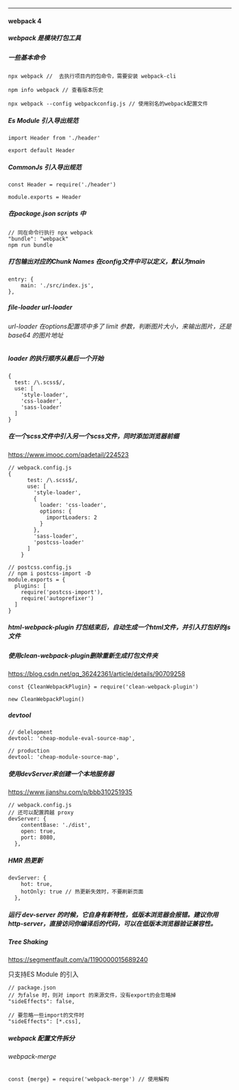------

#### webpack 4



##### webpack 是模块打包工具

##### 

##### 一些基本命令

```
npx webpack //  去执行项目内的包命令，需要安装 webpack-cli

npm info webpack // 查看版本历史

npx webpack --config webpackconfig.js // 使用别名的webpack配置文件
```



##### Es Module 引入导出规范

```
import Header from './header'

export default Header
```



##### CommonJs 引入导出规范

```
const Header = require('./header')

module.exports = Header
```



##### 在package.json  scripts 中

```
// 同在命令行执行 npx webpack
"bundle": "webpack"
npm run bundle
```



##### 打包输出对应的Chunk Names 在config文件中可以定义，默认为main

```
entry: {
	main: './src/index.js',
},
```



##### file-loader  url-loader

###### url-loader 在options配置项中多了 limit 参数，判断图片大小，来输出图片，还是base64 的图片地址



##### loader 的执行顺序从最后一个开始

```
{
  test: /\.scss$/,
  use: [
    'style-loader',
    'css-loader',
    'sass-loader'
  ]
}
```



##### 在一个scss文件中引入另一个scss文件，同时添加浏览器前缀

https://www.imooc.com/qadetail/224523

```
// webpack.config.js
{
      test: /\.scss$/,
      use: [
        'style-loader',
        {
          loader: 'css-loader',
          options: {
            importLoaders: 2
          }
        },
        'sass-loader',
        'postcss-loader'
      ]
    }
```

```
// postcss.config.js
// npm i postcss-import -D
module.exports = {
  plugins: [
    require('postcss-import'),
    require('autoprefixer')
  ]
}
```



##### html-webpack-plugin 打包结束后，自动生成一个html文件，并引入打包好的js文件



##### 使用clean-webpack-plugin删除重新生成打包文件夹

https://blog.csdn.net/qq_36242361/article/details/90709258

```
const {CleanWebpackPlugin} = require('clean-webpack-plugin')

new CleanWebpackPlugin()
```



##### devtool

```
// delelopment
devtool: 'cheap-module-eval-source-map',

// production
devtool: 'cheap-module-source-map',
```



##### 使用devServer来创建一个本地服务器

https://www.jianshu.com/p/bbb310251935

```
// webpack.config.js
// 还可以配置跨越 proxy
devServer: {
    contentBase: './dist',
    open: true,
    port: 8080,
  },
```



##### HMR 热更新

```
devServer: {
    hot: true,
    hotOnly: true // 热更新失效时，不要刷新页面
  },
```



##### 运行 dev-server 的时候，它自身有新特性，低版本浏览器会报错。建议你用 http-server，直接访问你编译后的代码，可以在低版本浏览器验证兼容性。





##### Tree Shaking

https://segmentfault.com/a/1190000015689240

只支持ES Module 的引入



```
// package.json
// 为false 时，则对 import 的来源文件，没有export的会忽略掉
"sideEffects": false,

// 要忽略一些import的文件时
"sideEffects": [*.css],

```



##### webpack 配置文件拆分

###### webpack-merge

```
const {merge} = require('webpack-merge') // 使用解构
```

